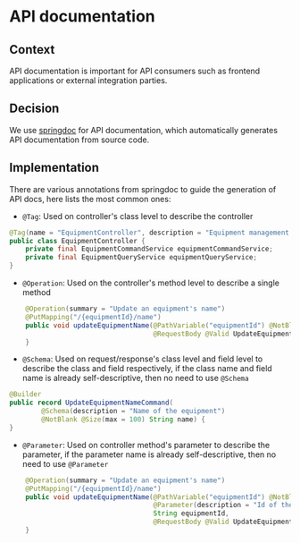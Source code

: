 # API documentation

## Context

API documentation is important for API consumers such as frontend applications or external integration parties.

## Decision

We use [springdoc](https://springdoc.org/) for API documentation, which automatically generates API documentation from
source code.

## Implementation

There are various annotations from springdoc to guide the generation of API docs, here lists the most common ones:

- `@Tag`: Used on controller's class level to describe the controller

```java
@Tag(name = "EquipmentController", description = "Equipment management APIs")
public class EquipmentController {
    private final EquipmentCommandService equipmentCommandService;
    private final EquipmentQueryService equipmentQueryService;
}
```

- `@Operation`: Used on the controller's method level to describe a single method

```java
    @Operation(summary = "Update an equipment's name")
    @PutMapping("/{equipmentId}/name")
    public void updateEquipmentName(@PathVariable("equipmentId") @NotBlank String equipmentId,
                                    @RequestBody @Valid UpdateEquipmentNameCommand updateEquipmentNameCommand) {
    }
```

- `@Schema`: Used on request/response's class level and field level to describe the class and field respectively, if the
  class name and field name is already self-descriptive, then no need to use `@Schema`

```java
@Builder
public record UpdateEquipmentNameCommand(
        @Schema(description = "Name of the equipment")
        @NotBlank @Size(max = 100) String name) {
}
```

- `@Parameter`: Used on controller method's parameter to describe the parameter, if the parameter name is already
  self-descriptive, then no need to use `@Parameter`

```java
    @Operation(summary = "Update an equipment's name")
    @PutMapping("/{equipmentId}/name")
    public void updateEquipmentName(@PathVariable("equipmentId") @NotBlank
                                    @Parameter(description = "Id of the equipment")
                                    String equipmentId,
                                    @RequestBody @Valid UpdateEquipmentNameCommand updateEquipmentNameCommand) {
    }
```


